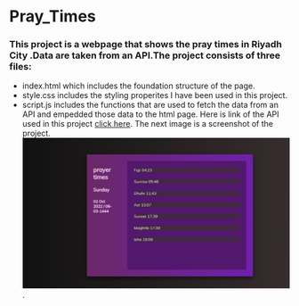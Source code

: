 # Pray_Times
### This project is a webpage that shows the pray times in Riyadh City .Data are taken from an API.The project consists of three files: 
- index.html which includes the foundation structure of the page.
- style.css includes the styling properites I have been used in this project.
- script.js includes the functions that are used to fetch the data from an API and empedded those data to the html page.
Here is link of the API used in this project [click here](http://api.aladhan.com/v1/timingsByCity?city=Riyadh&country=Kingdom%20Saudi%20Arabia&method=8).
The next image is a screenshot of the project. ![screenshot of pray times page](/pray_times.png "pray times").



